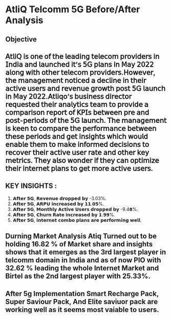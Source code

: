 <h1>AtliQ Telcomm 5G Before/After Analysis</h1>

## Objective

## 𝖠𝗍𝗅𝗂𝖰 𝗂𝗌 𝗈𝗇𝖾 𝗈𝖿 𝗍𝗁𝖾 𝗅𝖾𝖺𝖽𝗂𝗇𝗀 𝗍𝖾𝗅𝖾𝖼𝗈𝗆 𝗉𝗋𝗈𝗏𝗂𝖽𝖾𝗋𝗌 𝗂𝗇 𝖨𝗇𝖽𝗂𝖺 𝖺𝗇𝖽 𝗅𝖺𝗎𝗇𝖼𝗁𝖾𝖽 𝗂𝗍’𝗌 𝟧𝖦 𝗉𝗅𝖺𝗇𝗌 𝗂𝗇 𝖬𝖺𝗒 𝟤𝟢𝟤𝟤 𝖺𝗅𝗈𝗇𝗀 𝗐𝗂𝗍𝗁 𝗈𝗍𝗁𝖾𝗋 𝗍𝖾𝗅𝖾𝖼𝗈𝗆 𝗉𝗋𝗈𝗏𝗂𝖽𝖾𝗋𝗌.𝖧𝗈𝗐𝖾𝗏𝖾𝗋, 𝗍𝗁𝖾 𝗆𝖺𝗇𝖺𝗀𝖾𝗆𝖾𝗇𝗍 𝗇𝗈𝗍𝗂𝖼𝖾𝖽 𝖺 𝖽𝖾𝖼𝗅𝗂𝗇𝖾 𝗂𝗇 𝗍𝗁𝖾𝗂𝗋 𝖺𝖼𝗍𝗂𝗏𝖾 𝗎𝗌𝖾𝗋𝗌 𝖺𝗇𝖽 𝗋𝖾𝗏𝖾𝗇𝗎𝖾 𝗀𝗋𝗈𝗐𝗍𝗁 𝗉𝗈𝗌𝗍 𝟧𝖦 𝗅𝖺𝗎𝗇𝖼𝗁 𝗂𝗇 𝖬𝖺𝗒 𝟤𝟢𝟤𝟤.𝖠𝗍𝗅𝗂𝗊𝗈’𝗌 𝖻𝗎𝗌𝗂𝗇𝖾𝗌𝗌 𝖽𝗂𝗋𝖾𝖼𝗍𝗈𝗋 𝗋𝖾𝗊𝗎𝖾𝗌𝗍𝖾𝖽 𝗍𝗁𝖾𝗂𝗋 𝖺𝗇𝖺𝗅𝗒𝗍𝗂𝖼𝗌 𝗍𝖾𝖺𝗆 𝗍𝗈 𝗉𝗋𝗈𝗏𝗂𝖽𝖾 𝖺 𝖼𝗈𝗆𝗉𝖺𝗋𝗂𝗌𝗈𝗇 𝗋𝖾𝗉𝗈𝗋𝗍 𝗈𝖿 𝖪𝖯𝖨𝗌 𝖻𝖾𝗍𝗐𝖾𝖾𝗇 𝗉𝗋𝖾 𝖺𝗇𝖽 𝗉𝗈𝗌𝗍-𝗉𝖾𝗋𝗂𝗈𝖽𝗌 𝗈𝖿 𝗍𝗁𝖾 𝟧𝖦 𝗅𝖺𝗎𝗇𝖼𝗁. 𝖳𝗁𝖾 𝗆𝖺𝗇𝖺𝗀𝖾𝗆𝖾𝗇𝗍 𝗂𝗌 𝗄𝖾𝖾𝗇 𝗍𝗈 𝖼𝗈𝗆𝗉𝖺𝗋𝖾 𝗍𝗁𝖾 𝗉𝖾𝗋𝖿𝗈𝗋𝗆𝖺𝗇𝖼𝖾 𝖻𝖾𝗍𝗐𝖾𝖾𝗇 𝗍𝗁𝖾𝗌𝖾 𝗉𝖾𝗋𝗂𝗈𝖽𝗌 𝖺𝗇𝖽 𝗀𝖾𝗍 𝗂𝗇𝗌𝗂𝗀𝗁𝗍𝗌 𝗐𝗁𝗂𝖼𝗁 𝗐𝗈𝗎𝗅𝖽 𝖾𝗇𝖺𝖻𝗅𝖾 𝗍𝗁𝖾𝗆 𝗍𝗈 𝗆𝖺𝗄𝖾 𝗂𝗇𝖿𝗈𝗋𝗆𝖾𝖽 𝖽𝖾𝖼𝗂𝗌𝗂𝗈𝗇𝗌 𝗍𝗈 𝗋𝖾𝖼𝗈𝗏𝖾𝗋 𝗍𝗁𝖾𝗂𝗋 𝖺𝖼𝗍𝗂𝗏𝖾 𝗎𝗌𝖾𝗋 𝗋𝖺𝗍𝖾 𝖺𝗇𝖽 𝗈𝗍𝗁𝖾𝗋 𝗄𝖾𝗒 𝗆𝖾𝗍𝗋𝗂𝖼𝗌. 𝖳𝗁𝖾𝗒 𝖺𝗅𝗌𝗈 𝗐𝗈𝗇𝖽𝖾𝗋 𝗂𝖿 𝗍𝗁𝖾𝗒 𝖼𝖺𝗇 𝗈𝗉𝗍𝗂𝗆𝗂𝗓𝖾 𝗍𝗁𝖾𝗂𝗋 𝗂𝗇𝗍𝖾𝗋𝗇𝖾𝗍 𝗉𝗅𝖺𝗇𝗌 𝗍𝗈 𝗀𝖾𝗍 𝗆𝗈𝗋𝖾 𝖺𝖼𝗍𝗂𝗏𝖾 𝗎𝗌𝖾𝗋𝗌.

## KEY INSIGHTS :
1. 𝗔𝗳𝘁𝗲𝗿 𝟱𝗚, 𝗥𝗲𝘃𝗲𝗻𝘂𝗲 𝗱𝗿𝗼𝗽𝗽𝗲𝗱 𝗯𝘆 -3.03%.
2. 𝗔𝗳𝘁𝗲𝗿 𝟱𝗚, 𝗔𝗥𝗣𝗨 𝗶𝗻𝗰𝗿𝗲𝗮𝘀𝗲𝗱 𝗯𝘆 𝟭𝟭.𝟬𝟱%.
3. 𝗔𝗳𝘁𝗲𝗿 𝟱𝗚, 𝗠𝗼𝗻𝘁𝗵𝗹𝘆 𝗔𝗰𝘁𝗶𝘃𝗲 𝗨𝘀𝗲𝗿𝘀 𝗱𝗿𝗼𝗽𝗽𝗲𝗱 𝗯𝘆 -9.4𝟴%.
4. 𝗔𝗳𝘁𝗲𝗿 𝟱𝗚, 𝗖𝗵𝘂𝗿𝗻 𝗥𝗮𝘁𝗲 𝗶𝗻𝗰𝗿𝗲𝗮𝘀𝗲𝗱 𝗯𝘆 𝟭.𝟵𝟵%.
5. 𝗔𝗳𝘁𝗲𝗿 𝟱𝗚, 𝗶𝗻𝘁𝗲𝗿𝗻𝗲𝘁 𝗰𝗼𝗺𝗯𝗼 𝗽𝗹𝗮𝗻𝘀 𝗮𝗿𝗲 𝗽𝗲𝗿𝗳𝗼𝗿𝗺𝗶𝗻𝗴 𝘄𝗲𝗹𝗹.
   
## Durning Market Analysis Atiq Turned out to be holding 16.82 % of Market share and insights shows that it emerges as the 3rd largest player in telcomm domain in India and as of now PIO with 32.62 % leading the whole Internet Market and Birtel as the 2nd largest player with 25.33%.
## After 5g Implementation Smart Recharge Pack, Super Saviour Pack, And Elite saviuor pack are working well as it seems most vaiable to users.
